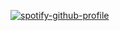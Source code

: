 <!--
**Juanescacha/Juanescacha** is a ✨ _special_ ✨ repository because its `README.md` (this file) appears on your GitHub profile.

Here are some ideas to get you started:

- 🔭 I’m currently working on ...
- 🌱 I’m currently learning ...
- 👯 I’m looking to collaborate on ...
- 🤔 I’m looking for help with ...
- 💬 Ask me about ...
- 📫 How to reach me: ...
- 😄 Pronouns: ...
- ⚡ Fun fact: ...
-->

[![spotify-github-profile](https://spotify-github-profile.vercel.app/api/view?uid=31dlw25joy5zyxca7eemkdt2lugq&cover_image=true&theme=default&bar_color=00b3ff&bar_color_cover=false)](https://spotify-github-profile.vercel.app/api/view?uid=31dlw25joy5zyxca7eemkdt2lugq&redirect=true)
